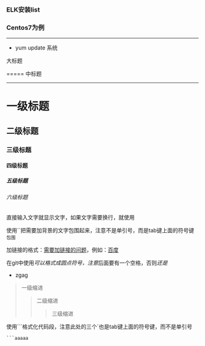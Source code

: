 ### ELK安装list

### Centos7为例

----------

* yum update 系统


大标题

=====
中标题

-----

# 一级标题  
## 二级标题  
### 三级标题  
#### 四级标题  
##### 五级标题  
###### 六级标题 

直接输入文字就显示文字，如果文字需要换行，就使用<br>

使用``把需要加背景的文字包围起来，注意不是单引号，而是tab键上面的符号键 `包围`

加链接的格式：[需要加链接的问题](文字的链接地址)，例如：[百度](http://www.baidu.com)

在git中使用*可以格式成圆点符号，注意*后面要有一个空格，否则*还是*
* zgag 

> 一级缩进
>> 二级缩进
>>> 三级缩进

使用```格式化代码段，注意此处的三个`也是tab键上面的符号键，而不是单引号

```cccc
```aaaaa
